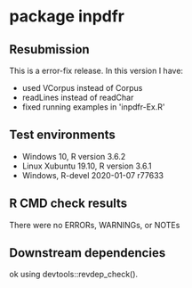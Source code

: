 # package inpdfr

## Resubmission
This is a error-fix release. In this version I have:
* used VCorpus instead of Corpus
* readLines instead of readChar
* fixed running examples in 'inpdfr-Ex.R'

## Test environments
* Windows 10, R version 3.6.2
* Linux Xubuntu 19.10, R version 3.6.1
* Windows, R-devel 2020-01-07 r77633

## R CMD check results
There were no ERRORs, WARNINGs, or NOTEs

## Downstream dependencies
ok using devtools::revdep_check().
